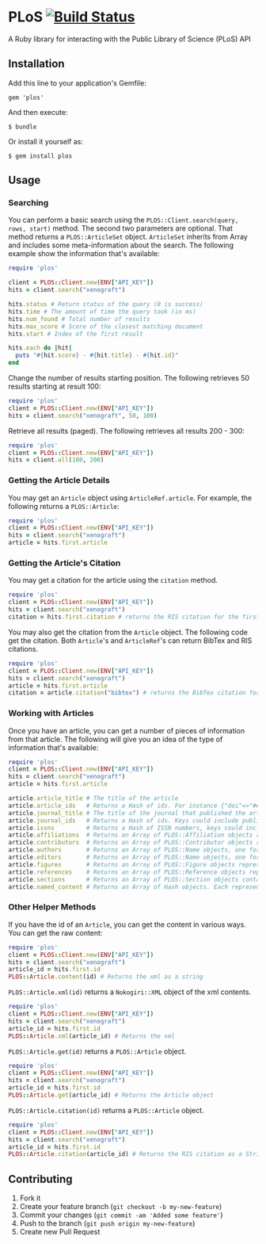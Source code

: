 # PLoS [![Build Status](https://travis-ci.org/cpetersen/plos.png?branch=master)](https://travis-ci.org/cpetersen/plos)

A Ruby library for interacting with the Public Library of Science (PLoS) API

## Installation

Add this line to your application's Gemfile:

    gem 'plos'

And then execute:

    $ bundle

Or install it yourself as:

    $ gem install plos

## Usage

### Searching

You can perform a basic search using the ```PLOS::Client.search(query, rows, start)``` method. The second two parameters are optional. That method returns a ```PLOS::ArticleSet``` object. ```ArticleSet``` inherits from Array and includes some meta-information about the search. The following example show the information that's available:

```ruby
require 'plos'

client = PLOS::Client.new(ENV["API_KEY"])
hits = client.search("xenograft")

hits.status # Return status of the query (0 is success)
hits.time # The amount of time the query took (in ms)
hits.num_found # Total number of results
hits.max_score # Score of the closest matching document
hits.start # Index of the first result

hits.each do |hit|
  puts "#{hit.score} - #{hit.title} - #{hit.id}"
end
```

Change the number of results starting position. The following retrieves 50 results starting at result 100:

```ruby
require 'plos'
client = PLOS::Client.new(ENV["API_KEY"])
hits = client.search("xenograft", 50, 100)
```

Retrieve all results (paged). The following retrieves all results 200 - 300:

```ruby
require 'plos'
client = PLOS::Client.new(ENV["API_KEY"])
hits = client.all(100, 200)
```

### Getting the Article Details

You may get an ```Article``` object using ```ArticleRef.article```. For example, the following returns a ```PLOS::Article```:

```ruby
require 'plos'
client = PLOS::Client.new(ENV["API_KEY"])
hits = client.search("xenograft")
article = hits.first.article
```

### Getting the Article's Citation

You may get a citation for the article using the ```citation``` method.

```ruby
require 'plos'
client = PLOS::Client.new(ENV["API_KEY"])
hits = client.search("xenograft")
citation = hits.first.citation # returns the RIS citation for the first ArticleRef
```

You may also get the citation from the ```Article``` object. The following code get the citation. Both ```Article```'s and ```ArticleRef```'s can return BibTex and RIS citations.

```ruby
require 'plos'
client = PLOS::Client.new(ENV["API_KEY"])
hits = client.search("xenograft")
article = hits.first.article
citation = article.citation("bibtex") # returns the BibTex citation for the Article
```

### Working with Articles

Once you have an article, you can get a number of pieces of information from that article. The following will give you an idea of the type of information that's available:

```ruby
require 'plos'
client = PLOS::Client.new(ENV["API_KEY"])
hits = client.search("xenograft")
article = hits.first.article

article.article_title # The title of the article
article.article_ids   # Returns a Hash of ids. For instance {"doi"=>"##.###/journal.pxxx.###", "publisher-id"=>"###-ABC-###"} 
article.journal_title # The title of the journal that published the article
article.journal_ids   # Returns a Hash of ids. Keys could include publisher-id, publisher, allenpress-id, nlm-ta, pmc, etc.
article.issns         # Returns a Hash of ISSN numbers, keys could include ppub or epub among others.
article.affiliations  # Returns an Array of PLOS::Affiliation objects representing the organizations involved in this research.
article.contributors  # Returns an Array of PLOS::Contributor objects representing all the people involved in this research, including authors and editors.
article.authors       # Returns an Array of PLOS::Name objects, one for each author of this research
article.editors       # Returns an Array of PLOS::Name objects, one for each editor of this research
article.figures       # Returns an Array of PLOS::Figure objects representing the figures in this article.
article.references    # Returns an Array of PLOS::Reference objects representing all the articles this article references.
article.sections      # Returns an Array of PLOS::Section objects containing the actual content of the article.
article.named_content # Returns an Array of Hash objects. Each representing a piece of "named-content". Named content is often used to separate genes from other text.
```

### Other Helper Methods

If you have the id of an ```Article```, you can get the content in various ways. You can get the raw content:

```ruby
require 'plos'
client = PLOS::Client.new(ENV["API_KEY"])
hits = client.search("xenograft")
article_id = hits.first.id
PLOS::Article.content(id) # Returns the xml as a string
```

```PLOS::Article.xml(id)``` returns a ```Nokogiri::XML``` object of the xml contents.

```ruby
require 'plos'
client = PLOS::Client.new(ENV["API_KEY"])
hits = client.search("xenograft")
article_id = hits.first.id
PLOS::Article.xml(article_id) # Returns the xml
```

```PLOS::Article.get(id)``` returns a ```PLOS::Article``` object.

```ruby
require 'plos'
client = PLOS::Client.new(ENV["API_KEY"])
hits = client.search("xenograft")
article_id = hits.first.id
PLOS::Article.get(article_id) # Returns the Article object
```

```PLOS::Article.citation(id)``` returns a ```PLOS::Article``` object.

```ruby
require 'plos'
client = PLOS::Client.new(ENV["API_KEY"])
hits = client.search("xenograft")
article_id = hits.first.id
PLOS::Article.citation(article_id) # Returns the RIS citation as a String (could pass "BibTex" as the second parameter to get the BibTex format)
```

## Contributing

1. Fork it
2. Create your feature branch (`git checkout -b my-new-feature`)
3. Commit your changes (`git commit -am 'Added some feature'`)
4. Push to the branch (`git push origin my-new-feature`)
5. Create new Pull Request
